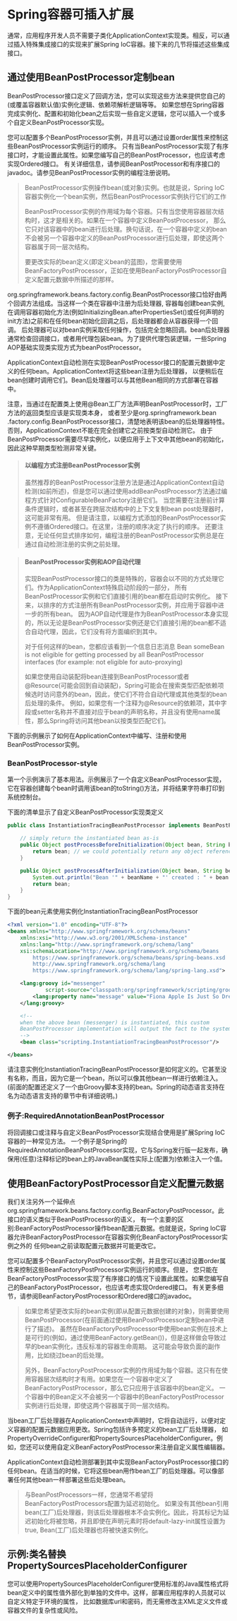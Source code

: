 # Spring容器可插入扩展
通常，应用程序开发人员不需要子类化ApplicationContext实现类。相反，可以通过插入特殊集成接口的实现来扩展Spring IoC容器。接下来的几节将描述这些集成接口。
## 通过使用BeanPostProcessor定制bean
BeanPostProcessor接口定义了回调方法，您可以实现这些方法来提供您自己的(或覆盖容器默认值)实例化逻辑、依赖项解析逻辑等等。
如果您想在Spring容器完成实例化、配置和初始化bean之后实现一些自定义逻辑，您可以插入一个或多个自定义BeanPostProcessor实现。

您可以配置多个BeanPostProcessor实例，并且可以通过设置order属性来控制这些BeanPostProcessor实例运行的顺序。
只有当BeanPostProcessor实现了有序接口时，才能设置此属性。如果您编写自己的BeanPostProcessor，也应该考虑实现Ordered接口。
有关详细信息，请参阅BeanPostProcessor和有序接口的javadoc。请参见BeanPostProcessor实例的编程注册说明。
> BeanPostProcessor实例操作bean(或对象)实例。也就是说，Spring IoC容器实例化一个bean实例，然后BeanPostProcessor实例执行它们的工作
>
>BeanPostProcessor实例的作用域为每个容器。只有当您使用容器层次结构时，这才是相关的。如果在一个容器中定义BeanPostProcessor，
>那么它只对该容器中的bean进行后处理。换句话说，在一个容器中定义的bean不会被另一个容器中定义的BeanPostProcessor进行后处理，即使这两个容器属于同一层次结构。
>
>要更改实际的bean定义(即定义bean的蓝图)，您需要使用BeanFactoryPostProcessor，正如在使用BeanFactoryPostProcessor自定义配置元数据中所描述的那样。

org.springframework.beans.factory.config.BeanPostProcessor接口恰好由两个回调方法组成。当这样一个类在容器中注册为后处理器,
容器每创建bean实例,在调用容器初始化方法(例如InitializingBean.afterPropertiesSet()或任何声明的init方法)之前和在任何bean初始化回调之后，后处理器都会从容器获得一个回调。
后处理器可以对bean实例采取任何操作，包括完全忽略回调。bean后处理器通常检查回调接口，或者用代理包装bean。为了提供代理包装逻辑，一些Spring AOP基础实现类实现方式为beanPostProcessor。

ApplicationContext自动检测在实现BeanPostProcessor接口的配置元数据中定义的任何bean。ApplicationContext将这些bean注册为后处理器，
以便稍后在bean创建时调用它们。Bean后处理器可以与其他Bean相同的方式部署在容器中。

注意，当通过在配置类上使用@Bean工厂方法声明BeanPostProcessor时，工厂方法的返回类型应该是实现类本身，
或者至少是org.springframework.bean .factory.config.BeanPostProcessor接口，清楚地表明该bean的后处理器特性。否则，ApplicationContext不能在完全创建它之前按类型自动检测它。
由于BeanPostProcessor需要尽早实例化，以便应用于上下文中其他bean的初始化，因此这种早期类型检测非常关键。

> #### 以编程方式注册BeanPostProcessor实例
>虽然推荐的BeanPostProcessor注册方法是通过ApplicationContext自动检测(如前所述)，但是您可以通过使用addBeanPostProcessor方法通过编程方式针对ConfigurableBeanFactory注册它们。
>当您需要在注册前计算条件逻辑时，或者甚至在跨层次结构中的上下文复制bean post处理器时，这可能非常有用。
>但是请注意，以编程方式添加的BeanPostProcessor实例不遵循Ordered接口。在这里，注册的顺序决定了执行的顺序。
>还要注意，无论任何显式排序如何，编程注册的BeanPostProcessor实例总是在通过自动检测注册的实例之前处理。

> #### 	BeanPostProcessor实例和AOP自动代理
> 实现BeanPostProcessor接口的类是特殊的，容器会以不同的方式处理它们。作为ApplicationContext特殊启动阶段的一部分，
> 所有BeanPostProcessor实例和它们直接引用的bean都在启动时实例化。
>接下来，以排序的方式注册所有BeanPostProcessor实例，并应用于容器中进一步的所有bean。
>因为AOP自动代理是作为BeanPostProcessor本身实现的，所以无论是BeanPostProcessor实例还是它们直接引用的bean都不适合自动代理，因此，它们没有将方面编织到其中。
>
>对于任何这样的bean，您都应该看到一个信息日志消息
>Bean someBean is not eligible for getting processed by all BeanPostProcessor interfaces (for example: not eligible for auto-proxying)
>
>如果您使用自动装配将bean连接到BeanPostProcessor或者@Resource(可能会回到自动装配)，Spring可能会在搜索类型匹配依赖项候选时访问意外的bean，因此，使它们不符合自动代理或其他类型的bean后处理的条件。
>例如，如果您有一个注释为@Resource的依赖项，其中字段或setter名称并不直接对应于bean的声明名称，并且没有使用name属性，那么Spring将访问其他bean以按类型匹配它们。
>

下面的示例展示了如何在ApplicationContext中编写、注册和使用BeanPostProcessor实例。

### BeanPostProcessor-style
第一个示例演示了基本用法。示例展示了一个自定义BeanPostProcessor实现，它在容器创建每个bean时调用该bean的toString()方法，并将结果字符串打印到系统控制台。

下面的清单显示了自定义BeanPostProcessor实现类定义
```java
public class InstantiationTracingBeanPostProcessor implements BeanPostProcessor {

    // simply return the instantiated bean as-is
    public Object postProcessBeforeInitialization(Object bean, String beanName) {
        return bean; // we could potentially return any object reference here...
    }

    public Object postProcessAfterInitialization(Object bean, String beanName) {
        System.out.println("Bean '" + beanName + "' created : " + bean.toString());
        return bean;
    }
}

```
下面的bean元素使用实例化InstantiationTracingBeanPostProcessor 
``` xml
<?xml version="1.0" encoding="UTF-8"?>
<beans xmlns="http://www.springframework.org/schema/beans"
    xmlns:xsi="http://www.w3.org/2001/XMLSchema-instance"
    xmlns:lang="http://www.springframework.org/schema/lang"
    xsi:schemaLocation="http://www.springframework.org/schema/beans
        https://www.springframework.org/schema/beans/spring-beans.xsd
        http://www.springframework.org/schema/lang
        https://www.springframework.org/schema/lang/spring-lang.xsd">

    <lang:groovy id="messenger"
            script-source="classpath:org/springframework/scripting/groovy/Messenger.groovy">
        <lang:property name="message" value="Fiona Apple Is Just So Dreamy."/>
    </lang:groovy>

    <!--
    when the above bean (messenger) is instantiated, this custom
    BeanPostProcessor implementation will output the fact to the system console
    -->
    <bean class="scripting.InstantiationTracingBeanPostProcessor"/>

</beans>
```
请注意实例化InstantiationTracingBeanPostProcessor是如何定义的。它甚至没有名称，而且，因为它是一个bean，所以可以像其他bean一样进行依赖注入。
(前面的配置还定义了一个由Groovy脚本支持的bean。Spring的动态语言支持在名为动态语言支持的章节中有详细说明。)

### 例子:RequiredAnnotationBeanPostProcessor
将回调接口或注释与自定义BeanPostProcessor实现结合使用是扩展Spring IoC容器的一种常见方法。
一个例子是Spring的RequiredAnnotationBeanPostProcessor实现，它与Spring发行版一起发布，确保用(任意)注释标记的bean上的JavaBean属性实际上(配置为)依赖注入一个值。

## 使用BeanFactoryPostProcessor自定义配置元数据
我们关注另外一个延伸点org.springframework.beans.factory.config.BeanFactoryPostProcessor。此接口的语义类似于BeanPostProcessor的语义，
有一个主要的区别:BeanFactoryPostProcessor操作bean配置元数据。也就是说，Spring IoC容器允许BeanFactoryPostProcessor在容器实例化BeanFactoryPostProcessor实例之外的
任何bean之前读取配置元数据并可能更改它。

您可以配置多个BeanFactoryPostProcessor实例，并且您可以通过设置order属性来控制这些BeanFactoryPostProcessor实例运行的顺序。但是，
您只能在BeanFactoryPostProcessor实现了有序接口的情况下设置此属性。如果您编写自己的BeanFactoryPostProcessor，也应该考虑实现Ordered接口。
有关更多细节，请参阅BeanFactoryPostProcessor和Ordered接口的javadoc。

>如果您希望更改实际的bean实例(即从配置元数据创建的对象)，则需要使用BeanPostProcessor(在前面通过使用BeanPostProcessor定制bean中进行了描述)。
>虽然在BeanFactoryPostProcessor中使用bean实例在技术上是可行的(例如，通过使用BeanFactory.getBean())，但是这样做会导致过早的bean实例化，违反标准的容器生命周期。
>这可能会导致负面的副作用，比如绕过bean的后处理。
>
>另外，BeanFactoryPostProcessor实例的作用域为每个容器。这只有在使用容器层次结构时才有用。如果您在一个容器中定义了BeanFactoryPostProcessor，那么它只应用于该容器中的bean定义。
>一个容器中的Bean定义不会被另一个容器中的BeanFactoryPostProcessor实例进行后处理，即使这两个容器属于同一层次结构。

当bean工厂后处理器在ApplicationContext中声明时，它将自动运行，以便对定义容器的配置元数据应用更改。Spring包括许多预定义的bean工厂后处理器，
如PropertyOverrideConfigurer和PropertySourcesPlaceholderConfigurer。例如，您还可以使用自定义BeanFactoryPostProcessor来注册自定义属性编辑器。

ApplicationContext自动检测部署到其中实现BeanFactoryPostProcessor接口的任何bean。在适当的时候，它将这些bean用作bean工厂的后处理器。可以像部署任何其他bean一样部署这些后处理bean。

>与BeanPostProcessors一样，您通常不希望将BeanFactoryPostProcessors配置为延迟初始化。
>如果没有其他bean引用bean(工厂)后处理器，则该后处理器根本不会实例化。因此，将其标记为延迟初始化将被忽略，并且即使在声明元素时将default-lazy-init属性设置为true,
> Bean(工厂)后处理器也将被快速实例化。

## 示例:类名替换PropertySourcesPlaceholderConfigurer

您可以使用PropertySourcesPlaceholderConfigurer使用标准的Java属性格式将bean定义中的属性值外部化到单独的文件中。这样，部署应用程序的人员就可以自定义特定于环境的属性，
比如数据库url和密码，而无需修改主XML定义文件或容器文件的复杂性或风险。


